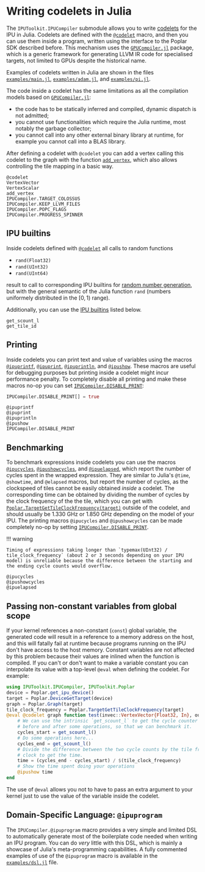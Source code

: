 # Writing codelets in Julia

The `IPUToolkit.IPUCompiler` submodule allows you to write [codelets](https://docs.graphcore.ai/projects/poplar-user-guide/en/3.2.0/vertices_overview.html) for the IPU in Julia.
Codelets are defined with the [`@codelet`](@ref) macro, and then you can use them inside a program, written using the interface to the Poplar SDK described before.
This mechanism uses the [`GPUCompiler.jl`](https://github.com/JuliaGPU/GPUCompiler.jl) package, which is a generic framework for generating LLVM IR code for specialised targets, not limited to GPUs despite the historical name.

Examples of codelets written in Julia are shown in the files [`examples/main.jl`](https://github.com/giordano/IPUToolkit.jl/blob/main/examples/main.jl), [`examples/adam.jl`](https://github.com/giordano/IPUToolkit.jl/blob/main/examples/adam.jl), and [`examples/pi.jl`](https://github.com/giordano/IPUToolkit.jl/blob/main/examples/pi.jl).

The code inside a codelet has the same limitations as all the compilation models based on [`GPUCompiler.jl`](https://github.com/JuliaGPU/GPUCompiler.jl):

* the code has to be statically inferred and compiled, dynamic dispatch is not admitted;
* you cannot use functionalities which require the Julia runtime, most notably the garbage collector;
* you cannot call into any other external binary library at runtime, for example you cannot call into a BLAS library.

After defining a codelet with `@codelet` you can add a vertex calling this codelet to the graph with the function [`add_vertex`](@ref), which also allows controlling the tile mapping in a basic way.

```@docs
@codelet
VertexVector
VertexScalar
add_vertex
IPUCompiler.TARGET_COLOSSUS
IPUCompiler.KEEP_LLVM_FILES
IPUCompiler.POPC_FLAGS
IPUCompiler.PROGRESS_SPINNER
```

## IPU builtins

Inside codelets defined with [`@codelet`](@ref) all calls to random functions

* `rand(Float32)`
* `rand(UInt32)`
* `rand(UInt64)`

result to call to corresponding IPU builtins for [random number generation](https://docs.graphcore.ai/projects/poplar-api/en/latest/ipu_intrinsics/ipu_builtins.html#random-number-generation), but with the general semantic of the Julia function `rand` (numbers uniformely distributed in the $[0, 1)$ range).

Additionally, you can use the [IPU builtins](https://docs.graphcore.ai/projects/poplar-api/en/latest/ipu_intrinsics/ipu_builtins.html) listed below.

```@docs
get_scount_l
get_tile_id
```

## Printing

Inside codelets you can print text and value of variables using the macros [`@ipuprintf`](@ref), [`@ipuprint`](@ref), [`@ipuprintln`](@ref), and [`@ipushow`](@ref).
These macros are useful for debugging purposes but printing inside a codelet might incur performance penalty.
To completely disable all printing and make these macros no-op you can set [`IPUCompiler.DISABLE_PRINT`](@ref):
```julia
IPUCompiler.DISABLE_PRINT[] = true
```

```@docs
@ipuprintf
@ipuprint
@ipuprintln
@ipushow
IPUCompiler.DISABLE_PRINT
```

## Benchmarking

To benchmark expressions inside codelets you can use the macros [`@ipucycles`](@ref), [`@ipushowcycles`](@ref), and [`@ipuelapsed`](@ref), which report the number of cycles spent in the wrapped expression.
They are similar to Julia's `@time`, `@showtime`, and `@elapsed` macros, but report the number of cycles, as the clockspeed of tiles cannot be easily obtained _inside_ a codelet.
The corresponding time can be obtained by dividing the number of cycles by the clock frequency of the the tile, which you can get with [`Poplar.TargetGetTileClockFrequency(target)`](https://docs.graphcore.ai/projects/poplar-api/en/latest/poplar/device/Target.html#_CPPv4NK6poplar6Target21getTileClockFrequencyEv) outside of the codelet, and should usually be 1.330 GHz or 1.850 GHz depending on the model of your IPU.
The printing macros `@ipucycles` and `@ipushowcycles` can be made completely no-op by setting [`IPUCompiler.DISABLE_PRINT`](@ref).

!!! warning

    Timing of expressions taking longer than `typemax(UInt32) / tile_clock_frequency` (about 2 or 3 seconds depending on your IPU model) is unreliable because the difference between the starting and the ending cycle counts would overflow.

```@docs
@ipucycles
@ipushowcycles
@ipuelapsed
```

## Passing non-constant variables from global scope

If your kernel references a non-constant (`const`) global variable, the generated code will result in a reference to a memory address on the host, and this will fatally fail at runtime because programs running on the IPU don't have access to the host memory.
Constant variables are not affected by this problem because their values are inlined when the function is compiled.
If you can't or don't want to make a variable constant you can interpolate its value with a top-level `@eval` when defining the codelet.
For example:

```julia
using IPUToolkit.IPUCompiler, IPUToolkit.Poplar
device = Poplar.get_ipu_device()
target = Poplar.DeviceGetTarget(device)
graph = Poplar.Graph(target)
tile_clock_frequency = Poplar.TargetGetTileClockFrequency(target)
@eval @codelet graph function test(invec::VertexVector{Float32, In}, outvec::VertexVector{Float32, Out})
    # We can use the intrinsic `get_scount_l` to get the cycle counter right
    # before and after some operations, so that we can benchmark it.
    cycles_start = get_scount_l()
    # Do some operations here...
    cycles_end = get_scount_l()
    # Divide the difference between the two cycle counts by the tile frequency
    # clock to get the time.
    time = (cycles_end - cycles_start) / $(tile_clock_frequency)
    # Show the time spent doing your operations
    @ipushow time
end
```

The use of `@eval` allows you not to have to pass an extra argument to your kernel just to use the value of the variable inside the codelet.

## Domain-Specific Language: `@ipuprogram`

The `IPUCompiler.@ipuprogram` macro provides a very simple and limited DSL to automatically generate most of the boilerplate code needed when writing an IPU program.
You can do *very* little with this DSL, which is mainly a showcase of Julia's meta-programming capabilities.
A fully commented examples of use of the `@ipuprogram` macro is available in the [`examples/dsl.jl`](https://github.com/giordano/IPUToolkit.jl/blob/main/examples/dsl.jl) file.
